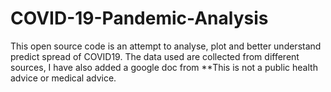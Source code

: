 # COVID-19-Pandemic-Analysis
This open source code is an attempt to analyse, plot and better understand predict spread of COVID19.
The data used are collected from different sources, I have also added a google doc from 
**This is not a public health advice or medical advice.
